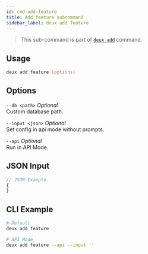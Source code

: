 ```yaml
---
id: cmd-add-feature
title: Add feature subcommand
sidebar_label: deux add feature
---
```


> This sub-command is part of [`deux add`](cmd-add.html) command.

## Usage
```bash
deux add feature [options]
```

## Options
`--db <path>` *Optional*  
Custom database path.

`--input <json>` *Optional*  
Set config in api mode without prompts.

`--api` *Optional*  
Run in API Mode.

## JSON Input
```javascript 
// JSON Example
{
}
```

## CLI Example
```bash
# Default
deux add feature

# API Mode
deux add feature --api --input ''
```

